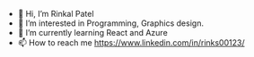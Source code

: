 - 👋 Hi, I’m Rinkal Patel
- 👀 I’m interested in Programming, Graphics design.
- 🌱 I’m currently learning React and Azure
- 📫 How to reach me https://www.linkedin.com/in/rinks00123/

<!---
RinksIT/RinksIT is a ✨ special ✨ repository because its `README.md` (this file) appears on your GitHub profile.
You can click the Preview link to take a look at your changes.
--->
